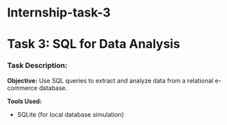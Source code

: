 # Internship-task-3
# Task 3: SQL for Data Analysis
### Task Description:
**Objective:** Use SQL queries to extract and analyze data from a relational e-commerce database.

**Tools Used:**  
- SQLite (for local database simulation)  
